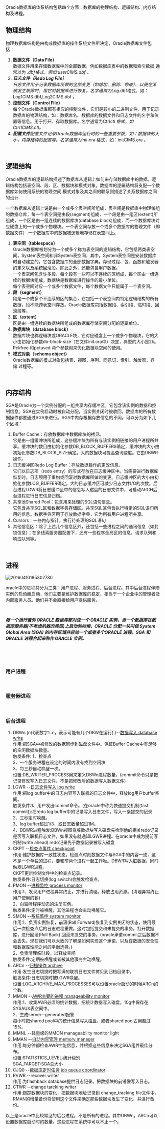 
Oracle数据库的体系结构包括四个方面：数据库的物理结构、逻辑结构、内存结构及进程。
## 物理结构

物理数据库结构是由构成数据库的操作系统文件所决定，Oracle数据库文件包括：

1. **数据文件（Data File）**   
    数据文件用来存储数据库中的全部数据，例如数据库表中的数据和索引数据.通常以为 *.dbf格式，例如:userCIMS.dbf 。*
2. ***日志文件（Redo Log File）***    
    *日志文件用于记录数据库所做的全部变更（如增加、删除、修改）、以便在系统发生故障时，用它对数据库进行恢复。名字通常为Log*.dbf格式，如：Log1CIMS.dbf,Log2CIMS.dbf 。
3. **控制文件（Control File）**   
    每个Oracle数据库都有相应的控制文件，它们是较小的二进制文件，用于记录数据库的物理结构，如：数据库名、数据库的数据文件和日志文件的名字和位置等信息。用于打开、存取数据库。名字通常为Ctrl*ctl 格式，如Ctrl1CIMS.ctl。*
4. ***配置文件***​*配置文件记录Oracle数据库运行时的一些重要参数，如：数据块的大小，内存结构的配置等。名字通常为init*.ora 格式，如：initCIMS.ora 。

‍

## 逻辑结构

Oracle数据库的逻辑结构描述了数据库从逻辑上如何来存储数据库中的数据。逻辑结构包括表空间、段、区、数据块和模式对象。数据库的逻辑结构将支配一个数据库如何使用系统的物理空间.模式对象及其之间的联系则描述了关系数据库之间的设计. 

一个数据库从逻辑上说是由一个或多个表空间所组成，表空间是数据库中物理编组的数据仓库，每一个表空间是由段(segment)组成，一个段是由一组区(extent)所组成，一个区是由一组连续的数据库块(database block)组成，而一个数据库块对应硬盘上的一个或多个物理块。一个表空间存放一个或多个数据库的物理文件（即数据文件）.一个数据库中的数据被逻辑地存储在表空间上。　　

1. **表空间（tablespace）**   
    Oracle数据库被划分为一个或多个称为表空间的逻辑结构，它包括两类表空间，System表空间和非System表空间，其中，System表空间是安装数据库时自动建立的，它包含数据库的全部数据字典，存储过程、包、函数和触发器的定义以及系统回滚段。除此之外，还能包含用户数据。  
    一个表空间包含许多段，每个段有一些可以不连续的区组成，每个区由一组连续的数据块组成，数据块是数据库进行操作的最小单位。　　  
    每个表空间对应一个或多个数据文件，每个数据文件只能属于一个表空间。
2. **段（segment）**   
    段是一个或多个不连续的区的集合，它包括一个表空间内特定逻辑结构的所有数据，段不能跨表空间存放。Oracle数据库包括数据段、索引段、临时段、回滚段等。
3. **区（extent）**   
    区是由一组连续的数据块所组成的数据库存储空间分配的逻辑单位。
4. **数据库块（database block）**   
    数据库块也称逻辑块或ORACLE块，它对应磁盘上一个或多个物理块，它的大小由初始化参数db-block-size（在文件init.ora中）决定，典型的大小是2k。Pckfree 和pctused 两个参数用来优化数据块空间的使用。
5. **模式对象（schema object）**   
    Oracle数据库的模式对象包括表、视图、序列、同意词、索引、触发器、存储.过程等。

‍

## 内存结构

SGA是Oracle为一个实例分配的一组共享内存缓冲区，它包含该实例的数据和控制信息。SGA在实例启动时被自动分配，当实例关闭时被收回。数据库的所有数据操作都要通过SGA来进行。SGA中内存根据存放信息的不同，可以分为如下几个区域：

1. Buffer Cache：存放数据库中数据库块的拷贝。  
    它是由一组缓冲块所组成，这些缓冲块为所有与该实例相链接的用户进程所共享。缓冲块的数目由初始化参数DB_BLOCK_BUFFERS确定，缓冲块的大小由初始化参数DB_BLOCK_SIZE确定。大的数据块可提高查询速度。它由DBWR操作。
2. 日志缓冲区Redo Log Buffer：存放数据操作的更改信息。  
    它们以日志项（redo entry）的形式存放在日志缓冲区中。当需要进行数据库恢复时，日志项用于重构或回滚对数据库所做的变更。日志缓冲区的大小由初始化参数LOG_BUFFER确定。大的日志缓冲区可减少日志文件I/O的次数。后台进程LGWR将日志缓冲区中的信息写入磁盘的日志文件中，可启动ARCH后台进程进行日志信息归档。
3. 共享池Shared Pool：包含用来处理的SQL语句信息。  
    它包含共享SQL区和数据字典存储区。共享SQL区包含执行特定的SQL语句所用的信息。数据字典区用于存放数据字典，它为所有用户进程所共享。
4. Cursors：一些内存指针，执行待处理的SQL语句
5. 其他信息区：除了上述几个信息区外，还包括一些进程之间的通讯信息（如封锁信息）；在多线索服务器配置下，还有一些程序全局区的信息，请求队列和响应队列等。

‍

## 进程

![20160410185302780](20160410185302780-20230615103034-45bxs8t.jpg)​

oracle中的进程共分为三类：用户进程、服务进程、后台进程。其中后台进程伴随实例的启动而启动，他们主要是维护数据库的稳定，相当于一个企业中的管理者及内部服务人员。他们并不会直接给用户提供服务。

‍

***每一个运行着的 ORACLE 数据库都对应一个 ORACLE 实例，当一个数据库在数据库服务器(不考虑机器的类型)上启动的时候，ORACLE 分配一块叫做 System Global Area (SGA) 的内存区域并启动一个或者多个ORACLE 进程。SGA 和 ORACLE 进程合起来称作 ORACLE 实例。*** 

‍

‍

### 用户进程

‍

### 服务器进程

‍

### 后台进程

1. <span data-type="text" style="background-color: var(--b3-card-warning-background); color: var(--b3-card-warning-color);">DBWn</span> (n代表数字1..n，表示可能有几个DBW在运行) )--<u>数据写入 database write</u>  
    作用:把SGA中被修改的数据同步到磁盘文件中。保证Buffer Cache中有足够的空闲数据块数量。  
    触发条件: 1、检查点  
    2、一个服务进程在设定的时间内没有找到空闲块  
    3、每三秒自动唤醒一次。  
    设置:DB_WRITER_PROCESS用来定义DBWn进程数量。(commit命令只是把记录修改写入日志文件，不是把修改后的数据写入数据文件)
2. <span data-type="text" style="background-color: var(--b3-card-warning-background);">LGWR</span> --<u>日志文件写入 log write</u>  
       作用:把log buffer中的日志内容写入联机的日志文件中，释放log用户buffer空间。  
       触发条件:1、用户发出commit命令。(在oracle中称为快速提交机制(fast commit)):把redo log buffer中的记录写入日志文件，写入一条提交的记录  
                2、三秒定时唤醒。  
                3、log buffer超过1/3，或日志数量超过1M。  
                4、DBWR进程触发:DBWn视图将脏数据块写入磁盘先检测他的相关redo记录是否写入联机日志文件，如果没有就通知LGWR进程。在oracle中成为提前写机制(write ahead):redo记录先于数据记录被写入磁盘
3. <span data-type="text" style="background-color: var(--b3-card-warning-background);">CKPT </span>--<u>检查点事件 checkpoint</u>  
       作用:维护数据库一致性状态。检测点时刻数据文件与SGA中的内容一致，这不是一个单独的进程，要和前两个进程一起工作呦。DBWR写入脏数据，同时触发LGWR进程。  
          CKPT更新控制文件中的检查点记录。  
       触发条件:日志切换(log switch)会触发检查点。
4. <span data-type="text" style="background-color: var(--b3-card-warning-background);">PMON </span> --<u>进程监控 process monitor</u>  
       作用:1、发现用户进程异常终止，并进行清理。释放占用资源。(清理异常终止用户使用的锁)  
            2、向监听程序动态的注册实例。  
       触发条件:定时被唤醒，其他进程也会主动唤醒它。
5. <span data-type="text" style="background-color: var(--b3-card-warning-background);">SMON </span>--<u>系统监控 system monitor</u>  
       作用:1、负责实例恢复，前滚(Roll Forward)恢复到实例关闭的状态，使用最后一次检查点后的日志进程重做。这时包括提交和未提交的事务。打开数据库，进行回滚(Roll Back):回滚未提交的事务。(oracle承诺commit之后数据不会丢失，现在我们可以大致的了解是如何实现这个承诺，以及在数据的安全性和数据库性能之间的平衡选择。)  
            2、负责清理临时段，以释放空间  
       触发条件:定期被唤醒或者被其他事务主动唤醒。
6. <span data-type="text" style="background-color: var(--b3-card-warning-background);">ARCn </span>--<u>归档操作 archive</u>  
       作用:发生日志切换时把写满的联机日志文件拷贝到归档目录中。  
       触发条件:日志切换时被LGWR唤醒。  
       设置:LOG_ARCHIVE_MAX_PROCESSES可以设置oracle启动的时候ARCn的个数。
7. <span data-type="text" style="background-color: var(--b3-card-warning-background);">MMON </span>--<u>AWR主要的进程 manageability monitor</u>  
       作用:1、收集AWR必须的统计数据，把统计数据写入磁盘。10g中保存在SYSAUX表空间中。  
            2、生成server--generated报警  
       每小时把shared pool中的统计信息写入磁盘，或者shared pool占用超过15%。
8. <span data-type="text" style="background-color: var(--b3-card-warning-background);">MMNL</span> --轻量级的MMON manageability monitor light
9. <span data-type="text" style="background-color: var(--b3-card-warning-background);">MMAN</span> --<u>自动内容管理 memory manager</u>  
       作用:每分钟都检查AWR性能信息，并根据这些信息来决定SGA组件最佳分布。  
       设置:STATISTICS_LEVEL:统计级别  
            SGA_TARGET:SGA总大小
10. <span data-type="text" style="background-color: var(--b3-card-warning-background);">CJQ0 </span>--<u>数据库定时任务 job queue coordinator</u>
11. <span data-type="text" style="background-color: var(--b3-card-warning-background);">RVWR </span>--recover writer  
        作用:为flashback database提供日志记录。把数据块的前镜像写入日志。
12. <span data-type="text" style="background-color: var(--b3-card-warning-background);">CTWR </span>--change tarcking writer  
        作用:跟踪数据块的变化，把数据块地址记录到 change_tracking file文件中。RMAN的增量备份将使用这个文件来确定那些数据块发生了变化，并进行备份。

以上是oracle中比较常见的后台进程，不是所有的进程。其中DBWn，ARCn可以设置数据库启动时的数量。这些进程在系统中可以不止一个。

‍
